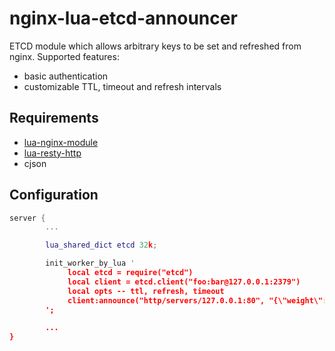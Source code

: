 # nginx-lua-etcd-announcer
ETCD module which allows arbitrary keys to be set and refreshed from nginx.
Supported features:
* basic authentication
* customizable TTL, timeout and refresh intervals

## Requirements
* [lua-nginx-module](https://github.com/openresty/lua-nginx-module)
* [lua-resty-http](https://github.com/pintsized/lua-resty-http)
* cjson

## Configuration

```lua
server {
        ...

        lua_shared_dict etcd 32k;

        init_worker_by_lua '
             local etcd = require("etcd")
             local client = etcd.client("foo:bar@127.0.0.1:2379")
             local opts -- ttl, refresh, timeout
             client:announce("http/servers/127.0.0.1:80", "{\"weight\":2, \"max_fails\":2, \"fail_timeout\":10, \"down\":1}", ngx.shared.etcd, opts)
        ';

        ...
}
```
